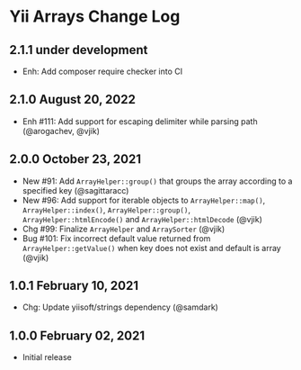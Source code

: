 # Yii Arrays Change Log

## 2.1.1 under development

- Enh: Add composer require checker into CI

## 2.1.0 August 20, 2022

- Enh #111: Add support for escaping delimiter while parsing path (@arogachev, @vjik)

## 2.0.0 October 23, 2021

- New #91: Add `ArrayHelper::group()` that groups the array according to a specified key (@sagittaracc)
- New #96: Add support for iterable objects to `ArrayHelper::map()`, `ArrayHelper::index()`, `ArrayHelper::group()`,
  `ArrayHelper::htmlEncode()` and `ArrayHelper::htmlDecode` (@vjik)
- Chg #99: Finalize `ArrayHelper` and `ArraySorter` (@vjik)
- Bug #101: Fix incorrect default value returned from `ArrayHelper::getValue()` when key does not exist and
  default is array (@vjik)

## 1.0.1 February 10, 2021

- Chg: Update yiisoft/strings dependency (@samdark)

## 1.0.0 February 02, 2021

- Initial release
